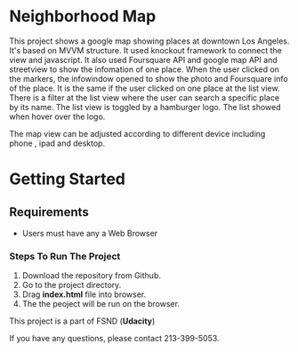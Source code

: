 # Neighborhood Map

This project shows a google map showing places at downtown Los Angeles. It's based on MVVM structure. It used knockout framework to connect the view and javascript. It also used Foursquare API and google map API and streetview to show the infomation of one place. When the user clicked on the markers, the infowindow opened to show the photo and Foursquare info of the place. It is the same if the user clicked on one place at the list view. There is a filter at the list view where the user can search a specific place by its name. The list view is toggled by a hamburger logo. The list showed when hover over the logo.

The map view can be adjusted according to different device including phone , ipad and desktop.

# Getting Started

## Requirements

- Users must have any a Web Browser

### Steps To Run The Project

1. Download the repository from Github.
2. Go to the project directory.
3. Drag **index.html** file into browser.
4. The the peoject will be run on the browser.

This project is a part of FSND (**Udacity**)

If you have any questions, please contact 213-399-5053.